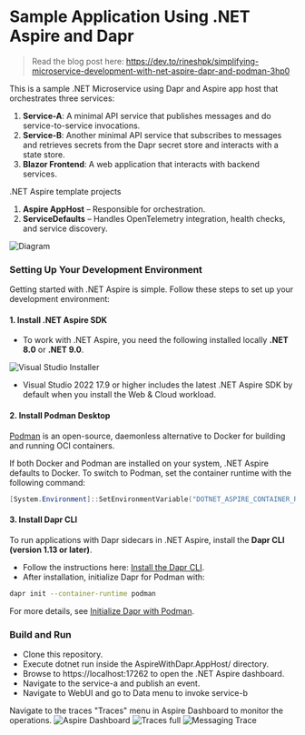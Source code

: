 # Sample Application Using .NET Aspire and Dapr
> Read the blog post here: https://dev.to/rineshpk/simplifying-microservice-development-with-net-aspire-dapr-and-podman-3hp0

This is a sample .NET Microservice using Dapr and Aspire app host that orchestrates three services:
1.  **Service-A**: A minimal API service that publishes messages and do service-to-service invocations.
2.  **Service-B**: Another minimal API service that subscribes to messages and retrieves secrets from the Dapr secret store and interacts with a state store.
3.  **Blazor Frontend**: A web application that interacts with backend services.

.NET Aspire template projects

1.  **Aspire AppHost** – Responsible for orchestration.
2.  **ServiceDefaults** – Handles OpenTelemetry integration, health checks, and service discovery.

![Diagram](https://github.com/user-attachments/assets/ff1aaf5d-6642-442a-b6b6-89157eea41cf)


### Setting Up Your Development Environment

Getting started with .NET Aspire is simple. Follow these steps to set up your development environment:

#### 1. Install .NET Aspire SDK

-   To work with .NET Aspire, you need the following installed locally **.NET 8.0** or **.NET 9.0**.

![Visual Studio Installer](https://dev-to-uploads.s3.amazonaws.com/uploads/articles/7q8vws10fhp4ahs35sg4.png)


-   Visual Studio 2022 17.9 or higher includes the latest .NET Aspire SDK by default when you install the Web & Cloud workload.

#### 2. Install Podman Desktop

[Podman](https://podman-desktop.io/docs/installation/windows-install) is an open-source, daemonless alternative to Docker for building and running OCI containers.

If both Docker and Podman are installed on your system, .NET Aspire defaults to Docker. To switch to Podman, set the container runtime with the following command:

```powershell
[System.Environment]::SetEnvironmentVariable("DOTNET_ASPIRE_CONTAINER_RUNTIME", "podman", "User")
```

#### 3. Install Dapr CLI

To run applications with Dapr sidecars in .NET Aspire, install the **Dapr CLI (version 1.13 or later)**.

-   Follow the instructions here: [Install the Dapr CLI](https://docs.dapr.io/getting-started/install-dapr-cli/).
-   After installation, initialize Dapr for Podman with:
    
```bash
dapr init --container-runtime podman
```
For more details, see [Initialize Dapr with Podman](https://docs.dapr.io/operations/hosting/self-hosted/self-hosted-with-podman/).

### Build and Run
- Clone this repository.
- Execute dotnet run inside the AspireWithDapr.AppHost/ directory.
- Browse to https://localhost:17262 to open the .NET Aspire dashboard.
- Navigate to the service-a and publish an event.
- Navigate to WebUI and go to Data menu to invoke service-b
  
Navigate to the traces "Traces" menu in Aspire Dashboard to monitor the operations.
![Aspire Dashboard](https://github.com/user-attachments/assets/48b27d07-1225-411d-b006-0519c20caa2f)
![Traces full](https://github.com/user-attachments/assets/2e211730-a613-4588-8b3d-0d6734c6c1d4)
![Messaging Trace](https://github.com/user-attachments/assets/b4e473c0-ee07-4b9f-aa98-81639f06413d)



